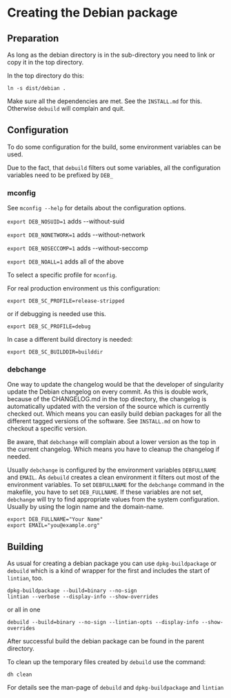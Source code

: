 # Creating the Debian package

## Preparation
As long as the debian directory is in the sub-directory you need to link
or copy it in the top directory.

In the top directory do this:
```
ln -s dist/debian .
```

Make sure all the dependencies are met. See the `INSTALL.md` for this. 
Otherwise `debuild` will complain and quit. 

## Configuration
To do some configuration for the build, some environment variables can
be used.

Due to the fact, that `debuild` filters out some variables, all the
configuration variables need to be prefixed by `DEB_`

### mconfig
See `mconfig --help` for details about the configuration options.

`export DEB_NOSUID=1`    adds --without-suid

`export DEB_NONETWORK=1` adds --without-network

`export DEB_NOSECCOMP=1` adds --without-seccomp

`export DEB_NOALL=1`     adds all of the above

To select a specific profile for `mconfig`.

For real production environment us this configuration:
```
export DEB_SC_PROFILE=release-stripped
```
or if debugging is needed use this.
```
export DEB_SC_PROFILE=debug
```

In case a different build directory is needed:
```
export DEB_SC_BUILDDIR=builddir
```

### debchange
One way to update the changelog would be that the developer of singularity 
update the Debian changelog on every commit. As this is double work, because
of the CHANGELOG.md in the top directory, the changelog is automatically 
updated with the version of the source which is currently checked out.
Which means you can easily build debian packages for all the different tagged
versions of the software. See `INSTALL.md` on how to checkout a specific 
version. 

Be aware, that `debchange` will complain about a lower version as the top in
the current changelog. Which means you have to cleanup the changelog if needed.

Usually `debchange` is configured by the environment variables `DEBFULLNAME` and 
`EMAIL`. As `debuild` creates a clean environment it filters out most of the 
environment variables. To set `DEBFULLNAME` for the `debchange` command in the 
makefile, you have to set `DEB_FULLNAME`. If these variables are not set, `debchange`
will try to find appropriate values from the system configuration. Usually by using the
login name and the domain-name. 
```
export DEB_FULLNAME="Your Name"
export EMAIL="you@example.org"
```

## Building
As usual for creating a debian package you can use `dpkg-buildpackage` 
or `debuild` which is a kind of wrapper for the first and includes the start
of `lintian`, too. 

```
dpkg-buildpackage --build=binary --no-sign
lintian --verbose --display-info --show-overrides
```
or all in one
```
debuild --build=binary --no-sign --lintian-opts --display-info --show-overrides
```

After successful build the debian package can be found in the parent directory. 

To clean up the temporary files created by `debuild` use the command:
```
dh clean
```

For details see the man-page of `debuild` and `dpkg-buildpackage` and `lintian`

